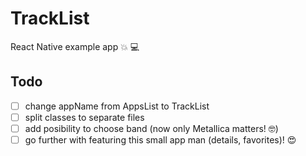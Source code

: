 # TrackList
React Native example app 💥 💻

## Todo
- [ ] change appName from AppsList to TrackList
- [ ] split classes to separate files
- [ ] add posibility to choose band (now only Metallica matters! 🤓)
- [ ] go further with featuring this small app man (details, favorites)! 😍
